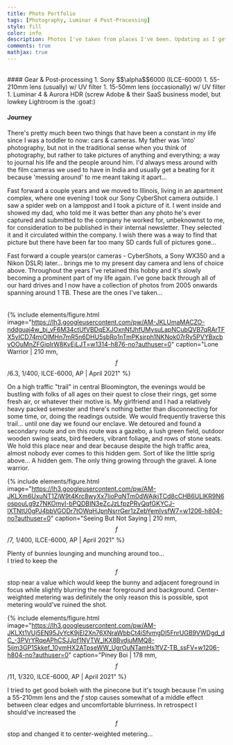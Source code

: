 ```yaml
---
title: Photo Portfolio
tags: [Photography, Luminar 4 Post-Processing]
style: fill
color: info
description: Photos I've taken from places I've been. Updating as I get time.
comments: true
mathjax: true
---
```


<br>
#### Gear & Post-processing
1. Sony $$\alpha$$6000 (ILCE-6000)
1. 55-210mm lens (usually) w/ UV filter
1. 15-50mm lens (occasionally) w/ UV filter
1. Luminar 4 & Aurora HDR (screw Adobe & their SaaS business model, but lowkey Lightroom is the :goat:)
<br>

#### Journey
There's pretty much been two things that have been a constant in my life since I was a toddler to now: cars & cameras. My father was 'into' photography, but not in the traditional sense when you think of photography, but rather to take pictures of anything and everything; a way to journal his life and the people around him. I'd always mess around with the film cameras we used to have in India and usually get a beating for it because 'messing around' to me meant taking it apart...
<br>

Fast forward a couple years and we moved to Illinois, living in an apartment complex, where one evening I took our Sony CyberShot camera outside. I saw a spider web on a lamppost and I took a picture of it. I went inside and showed my dad, who told me it was better than any photo he's ever captured and submitted to the company he worked for, unbeknownst to me, for consideration to be published in their internal newsletter. They selected it and it circulated within the company. I wish there was a way to find that picture but there have been far too many SD cards full of pictures gone...
<br>

Fast forward a couple years(or cameras - CyberShots, a Sony WX350 and a Nikon DSLR) later... brings me to my present day camera and lens of choice above. Throughout the years I've retained this hobby and it's slowly becoming a prominent part of my life again. I've gone back through all of our hard drives and I now have a collection of photos from 2005 onwards spanning around 1 TB. These are the ones I've taken...  
<br>
<br>
{% include elements/figure.html image="https://lh3.googleusercontent.com/pw/AM-JKLUmaMACZO-nddguaj4w_bj_vF6M34ctUfVBDqEXJOxnNfJhfUMysuLapNCubQVB7qRArTFX5yICD74mjOIMHn7mR5n6DHU5sbRo1nTmPKsjrph1NKNok07rRv5PVYBxcbvOOuMnZFGipIrW8KvEjLJT=w1314-h876-no?authuser=0" caption="Lone Warrior | 210 mm,  $$f$$/6.3,  1/400,  ILCE-6000, AP | April 2021" %}

On a high traffic "trail" in central Bloomington, the evenings would be bustling with folks of all ages on their quest to close their rings, get some fresh air, or whatever their motive is. My girlfriend and I had a relatively heavy packed semester and there's nothing better than disconnecting for some time, or, doing the readings outside. We would frequently traverse this trail... until one day we found our enclave. We detoured and found a secondary route and on this route was a gazebo, a lush green field, outdoor wooden swing seats, bird feeders, vibrant foliage, and rows of stone seats. We hold this place near and dear because despite the high traffic area, almost nobody ever comes to this hidden gem. Sort of like the little sprig above... A hidden gem. The only thing growing through the gravel. A lone warrior.

{% include elements/figure.html image="https://lh3.googleusercontent.com/pw/AM-JKLXm6UxuNT1ZiW9t4Krc8wyXx7IioPqNTm0dWAjkjTCd8cCHB6ULlKR9N6ospouLg9z7NKOmyI-bPQDBIN3eZcJzLfpzPRvQqfGKYCJ-lXTNtU0gPJ4bbVGODr7tOWqHJpnNsrrGer1zZebYemlvsfW7=w1206-h804-no?authuser=0" caption="Seeing But Not Saying | 210 mm,  $$f$$/7,  1/400,  ILCE-6000, AP | April 2021" %}

Plenty of bunnies lounging and munching around too...
<br>
I tried to keep the $$f$$ stop near a value which would keep the bunny and adjacent foreground in focus while slightly blurring the near foreground and background. Center-weighted metering was definitely the only reason this is possible, spot metering would've ruined the shot.

{% include elements/figure.html image="https://lh3.googleusercontent.com/pw/AM-JKLXt1VUj5EN95JvYcK9jEl2Xn76XNraWbbCt4iSfvmgDl5FnrUGB9VWDgd_dC_-3PVrYRqeAPhCSJJpf1NVTW_lKX8BvdjuMMQ8-5ijm3GP1Skkef_10ymHX2ATpseWW_UgrOuNTamHs1fVZ-TB_ssFV=w1206-h804-no?authuser=0" caption="Piney Boi | 178 mm,  $$f$$ /11,  1/320,  ILCE-6000, AP | April 2021" %}


I tried to get good bokeh with the pinecone but it's tough because I'm using a 55-210mm lens and the $f$ stop causes somewhat of a middle effect between clear edges and uncomfortable blurriness.  In retrospect I should've increased the $$f$$ stop and changed it to center-weighted metering...
